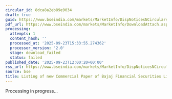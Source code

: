 ```yaml
---
circular_id: 8dca8a2eb89e9034
draft: true
guid: https://www.bseindia.com/markets/MarketInfo/DispNoticesNCirculars.aspx?Noticeid={5D215E19-1A5F-4603-A2C1-752F65536D74}&noticeno=20250923-37&dt=09/23/2025&icount=37&totcount=78&flag=0
pdf_url: https://www.bseindia.com/markets/MarketInfo/DownloadAttach.aspx?id=20250923-37&attachedId=
processing:
  attempts: 1
  content_hash: ''
  processed_at: '2025-09-23T15:33:55.274362'
  processor_version: '2.0'
  stage: download_failed
  status: failed
published_date: '2025-09-23T12:00:20+00:00'
rss_url: https://www.bseindia.com/markets/MarketInfo/DispNoticesNCirculars.aspx?Noticeid={5D215E19-1A5F-4603-A2C1-752F65536D74}&noticeno=20250923-37&dt=09/23/2025&icount=37&totcount=78&flag=0
source: bse
title: Listing of new Commercial Paper of Bajaj Financial Securities Limited
---
```


Processing in progress...